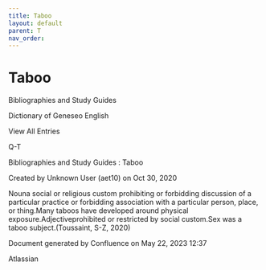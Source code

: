 ```yaml
---
title: Taboo
layout: default
parent: T
nav_order:
---
```


# Taboo

Bibliographies and Study Guides

Dictionary of Geneseo English

View All Entries

Q-T

Bibliographies and Study Guides : Taboo

Created by  Unknown User (aet10) on Oct 30, 2020

Nouna social or religious custom prohibiting or forbidding discussion of a particular practice or forbidding association with a particular person, place, or thing.Many taboos have developed around physical exposure.Adjectiveprohibited or restricted by social custom.Sex was a taboo subject.(Toussaint, S-Z, 2020)

Document generated by Confluence on May 22, 2023 12:37

Atlassian
